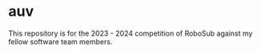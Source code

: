 # auv
This repository is for the 2023 - 2024 competition of RoboSub against my fellow software team members. 
